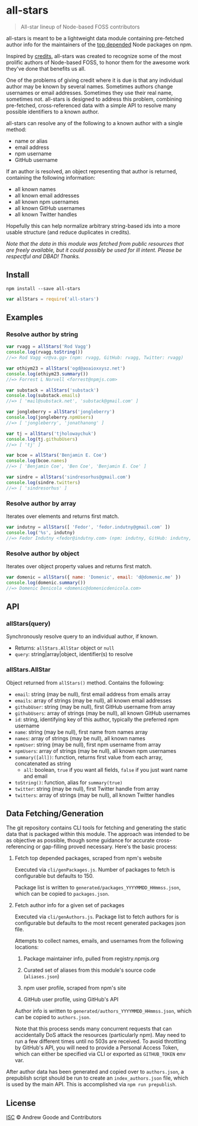 # all-stars

> All-star lineup of Node-based FOSS contributors

all-stars is meant to be a lightweight data module containing pre-fetched author
info for the maintainers of the [top depended](https://www.npmjs.com/browse/depended)
Node packages on npm.

Inspired by [credits](https://github.com/stefanjudis/credits), all-stars was
created to recognize some of the most prolific authors of Node-based FOSS, to
honor them for the awesome work they've done that benefits us all.

One of the problems of giving credit where it is due is that any individual author
may be known by several names. Sometimes authors change usernames or email
addresses. Sometimes they use their real name, sometimes not. all-stars is
designed to address this problem, combining pre-fetched, cross-referenced data
with a simple API to resolve many possible identifiers to a known author.

all-stars can resolve any of the following to a known author with a single method:

- name or alias
- email address
- npm username
- GitHub username

If an author is resolved, an object representing that author is returned, containing
the following information:

- all known names
- all known email addresses
- all known npm usernames
- all known GitHub usernames
- all known Twitter handles

Hopefully this can help normalize arbitrary string-based ids into a more usable
structure (and reduce duplicates in credits).

*Note that the data in this module was fetched from public resources that are
freely available, but it could possibly be used for ill intent. Please be
respectful and DBAD! Thanks.*

## Install

```
npm install --save all-stars
```

```js
var allStars = require('all-stars')
```

## Examples

### Resolve author by string

```js
var rvagg = allStars('Rod Vagg')
console.log(rvagg.toString())
//=> Rod Vagg <r@va.gg> (npm: rvagg, GitHub: rvagg, Twitter: rvagg)

var othiym23 = allStars('ogd@aoaioxxysz.net')
console.log(othiym23.summary())
//=> Forrest L Norvell <forrest@npmjs.com>

var substack = allStars('substack')
console.log(substack.emails)
//=> [ 'mail@substack.net', 'substack@gmail.com' ]

var jongleberry = allStars('jongleberry')
console.log(jongleberry.npmUsers)
//=> [ 'jongleberry', 'jonathanong' ]

var tj = allStars('tjholowaychuk')
console.log(tj.githubUsers)
//=> [ 'tj' ]

var bcoe = allStars('Benjamin E. Coe')
console.log(bcoe.names)
//=> [ 'Benjamin Coe', 'Ben Coe', 'Benjamin E. Coe' ]

var sindre = allStars('sindresorhus@gmail.com')
console.log(sindre.twitters)
//=> [ 'sindresorhus' ]
```

### Resolve author by array

Iterates over elements and returns first match.

```js
var indutny = allStars([ 'Fedor', 'fedor.indutny@gmail.com' ])
console.log('%s', indutny)
//=> Fedor Indutny <fedor@indutny.com> (npm: indutny, GitHub: indutny, Twitter: indutny)
```

### Resolve author by object

Iterates over object property values and returns first match.

```js
var domenic = allStars({ name: 'Domenic', email: 'd@domenic.me' })
console.log(domenic.summary())
//=> Domenic Denicola <domenic@domenicdenicola.com>
```

## API

### allStars(query)

Synchronously resolve query to an individual author, if known.

- Returns: `allStars.AllStar` object or `null`
- `query`: string|array|object, identifier(s) to resolve

### allStars.AllStar

Object returned from `allStars()` method. Contains the following:

- `email`: string (may be null), first email address from emails array
- `emails`: array of strings (may be null), all known email addresses
- `githubUser`: string (may be null), first GitHub username from array
- `githubUsers`: array of strings (may be null), all known GitHub usernames
- `id`: string, identifying key of this author, typically the preferred npm username
- `name`: string (may be null), first name from names array
- `names`: array of strings (may be null), all known names
- `npmUser`: string (may be null), first npm username from array
- `npmUsers`: array of strings (may be null), all known npm usernames
- `summary([all])`: function, returns first value from each array, concatenated as string
    - `all`: boolean, `true` if you want all fields, `false` if you just want name and email
- `toString()`: function, alias for `summary(true)`
- `twitter`: string (may be null), first Twitter handle from array
- `twitters`: array of strings (may be null), all known Twitter handles

## Data Fetching/Generation

The git repository contains CLI tools for fetching and generating the static data
that is packaged within this module. The approach was intended to be as objective
as possible, though some guidance for accurate cross-referencing or gap-filling
proved necessary. Here's the basic process:

1. Fetch top depended packages, scraped from npm's website

    Executed via `cli/genPackages.js`. Number of packages to fetch is configurable
    but defaults to 150.

    Package list is written to `generated/packages_YYYYMMDD_HHmmss.json`, which
    can be copied to `packages.json`.

2. Fetch author info for a given set of packages

    Executed via `cli/genAuthors.js`. Package list to fetch authors for is
    configurable but defaults to the most recent generated packages json file.

    Attempts to collect names, emails, and usernames from the following locations:

    1. Package maintainer info, pulled from registry.npmjs.org

    2. Curated set of aliases from this module's source code (`aliases.json`)

    3. npm user profile, scraped from npm's site

    4. GitHub user profile, using GitHub's API

    Author info is written to `generated/authors_YYYYMMDD_HHmmss.json`, which
    can be copied to `authors.json`.

    Note that this process sends many concurrent requests that can accidentally
    DoS attack the resources (particularly npm). May need to run a few different
    times until no 503s are received. To avoid throttling by GitHub's API, you
    will need to provide a Personal Access Token, which can either be specified
    via CLI or exported as `GITHUB_TOKEN` env var.

After author data has been generated and copied over to `authors.json`, a
prepublish script should be run to create an `index_authors.json` file, which
is used by the main API. This is accomplished via `npm run prepublish`.

## License

[ISC](https://opensource.org/licenses/ISC) © Andrew Goode and Contributors
